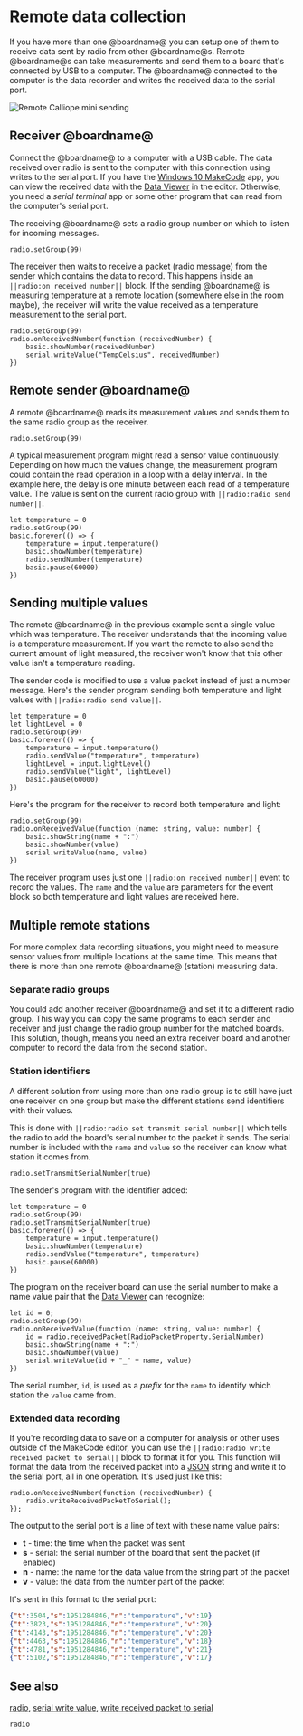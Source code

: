 # Remote data collection

If you have more than one @boardname@ you can setup one of them to receive data sent by radio from other @boardname@s. Remote @boardname@s can take measurements and send them to a board that's connected by USB to a computer. The @boardname@ connected to the computer is the data recorder and writes the received data to the serial port.

![Remote Calliope mini sending](/static/mb/device/data-analysis/radio-zap.jpg)

## Receiver @boardname@

Connect the @boardname@ to a computer with a USB cable. The data received over radio is sent to the computer with this connection using writes to the serial port. If you have the [Windows 10 MakeCode](https://www.microsoft.com/store/apps/9PJC7SV48LCX) app, you can view the received data with the [Data Viewer](./viewing) in the editor. Otherwise, you need a _serial terminal_ app or some other program that can read from the computer's serial port.

The receiving @boardname@ sets a radio group number on which to listen for incoming messages.

```block
radio.setGroup(99)
```

The receiver then waits to receive a packet (radio message) from the sender which contains the data to record. This happens inside an ``||radio:on received number||`` block. If the sending @boardname@ is measuring temperature at a remote location (somewhere else in the room maybe), the receiver will write the value received as a temperature measurement to the serial port.

```blocks
radio.setGroup(99)
radio.onReceivedNumber(function (receivedNumber) {
    basic.showNumber(receivedNumber)
    serial.writeValue("TempCelsius", receivedNumber)
})
```

## Remote sender @boardname@

A remote @boardname@ reads its measurement values and sends them to the same radio group as the receiver.

```block
radio.setGroup(99)
```
A typical measurement program might read a sensor value continuously. Depending on how much the values change, the measurement program could contain the read operation in a loop with a delay interval. In the example here, the delay is one minute between each read of a temperature value. The value is sent on the current radio group with ``||radio:radio send number||``.

```blocks
let temperature = 0
radio.setGroup(99)
basic.forever(() => {
    temperature = input.temperature()
    basic.showNumber(temperature)
    radio.sendNumber(temperature)
    basic.pause(60000)
})
```

## Sending multiple values

The remote @boardname@ in the previous example sent a single value which was temperature. The receiver understands that the incoming value is a temperature measurement. If you want the remote to also send the current amount of light measured, the receiver won't know that this other value isn't a temperature reading.

The sender code is modified to use a value packet instead of just a number message. Here's the sender program sending both temperature and light values with ``||radio:radio send value||``.

```blocks
let temperature = 0
let lightLevel = 0
radio.setGroup(99)
basic.forever(() => {
    temperature = input.temperature()
    radio.sendValue("temperature", temperature)
    lightLevel = input.lightLevel()
    radio.sendValue("light", lightLevel)
    basic.pause(60000)
})
```

Here's the program for the receiver to record both temperature and light:

```blocks
radio.setGroup(99)
radio.onReceivedValue(function (name: string, value: number) {
    basic.showString(name + ":")
    basic.showNumber(value)
    serial.writeValue(name, value)
})
```

The receiver program uses just one ``||radio:on received number||`` event to record the values. The ``name`` and the ``value`` are parameters for the event block so both temperature and light values are received here.

## Multiple remote stations

For more complex data recording situations, you might need to measure sensor values from multiple locations at the same time. This means that there is more than one remote @boardname@ (station) measuring data.

### Separate radio groups

You could add another receiver @boardname@ and set it to a different radio group. This way you can copy the same programs to each sender and receiver and just change the radio group number for the matched boards. This solution, though, means you need an extra receiver board and another computer to record the data from the second station.

### Station identifiers

A different solution from using more than one radio group is to still have just one receiver on one group but make the different stations send identifiers with their values.

This is done with ``||radio:radio set transmit serial number||`` which tells the radio to add the board's serial number to the packet it sends. The serial number is included with the ``name`` and ``value`` so the receiver can know what station it comes from.

```block
radio.setTransmitSerialNumber(true)
```

The sender's program with the identifier added:

```blocks
let temperature = 0
radio.setGroup(99)
radio.setTransmitSerialNumber(true)
basic.forever(() => {
    temperature = input.temperature()
    basic.showNumber(temperature)
    radio.sendValue("temperature", temperature)
    basic.pause(60000)
})
```

The program on the receiver board can use the serial number to make a name value pair that the [Data Viewer](./writing#name-value-pairs) can recognize:

```blocks
let id = 0;
radio.setGroup(99)
radio.onReceivedValue(function (name: string, value: number) {
    id = radio.receivedPacket(RadioPacketProperty.SerialNumber)
    basic.showString(name + ":")
    basic.showNumber(value)
    serial.writeValue(id + "_" + name, value)
})
```

The serial number, ``id``, is used as a _prefix_ for the ``name`` to identify which station the ``value`` came from.

### Extended data recording

If you're recording data to save on a computer for analysis or other uses outside of the MakeCode editor, you can use the ``||radio:radio write received packet to serial||`` block to format it for you. This function will format the data from the received packet into a [JSON](https://en.wikipedia.org/wiki/JSON) string and write it to the serial port, all in one operation. It's used just like this:

```blocks
radio.onReceivedNumber(function (receivedNumber) {
    radio.writeReceivedPacketToSerial();
});
```

The output to the serial port is a line of text with these name value pairs:

* **t** - time: the time when the packet was sent
* **s** - serial: the serial number of the board that sent the packet (if enabled)
* **n** - name: the name for the data value from the string part of the packet
* **v** - value: the data from the number part of the packet

It's sent in this format to the serial port:

```json
{"t":3504,"s":1951284846,"n":"temperature","v":19} 
{"t":3823,"s":1951284846,"n":"temperature","v":20} 
{"t":4143,"s":1951284846,"n":"temperature","v":20} 
{"t":4463,"s":1951284846,"n":"temperature","v":18} 
{"t":4781,"s":1951284846,"n":"temperature","v":21} 
{"t":5102,"s":1951284846,"n":"temperature","v":17} 
```

## See also

[radio](/reference/radio), [serial write value](/reference/serial/write-value),
[write received packet to serial](/reference/radio/write-received-packet-to-serial)

```package
radio
```
